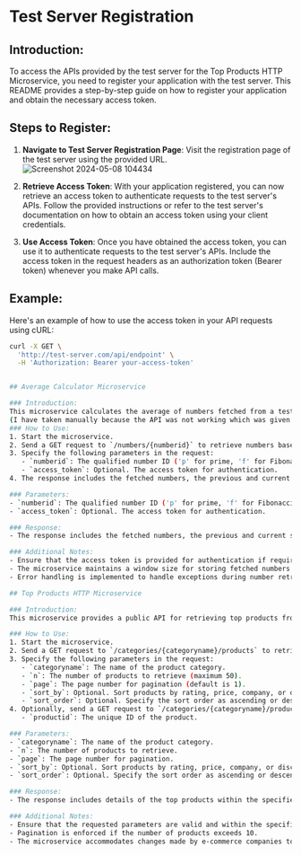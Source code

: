 # Test Server Registration

## Introduction:
To access the APIs provided by the test server for the Top Products HTTP Microservice, you need to register your application with the test server. This README provides a step-by-step guide on how to register your application and obtain the necessary access token.

## Steps to Register:
1. **Navigate to Test Server Registration Page**: Visit the registration page of the test server using the provided URL.
![Screenshot 2024-05-08 104434](https://github.com/Sakhtiman/2105470/assets/134630688/2595d300-e70a-49ff-8996-86e15fb5d78e)


2. **Retrieve Access Token**: With your application registered, you can now retrieve an access token to authenticate requests to the test server's APIs. Follow the provided instructions or refer to the test server's documentation on how to obtain an access token using your client credentials.

3. **Use Access Token**: Once you have obtained the access token, you can use it to authenticate requests to the test server's APIs. Include the access token in the request headers as an authorization token (Bearer token) whenever you make API calls.

## Example:
Here's an example of how to use the access token in your API requests using cURL:

```bash
curl -X GET \
  'http://test-server.com/api/endpoint' \
  -H 'Authorization: Bearer your-access-token'


## Average Calculator Microservice

### Introduction:
This microservice calculates the average of numbers fetched from a test server based on certain criteria such as prime, Fibonacci, even, or random numbers. It exposes a REST API endpoint for retrieving these numbers along with their average.
(I have taken manually because the API was not working which was given by you 
### How to Use:
1. Start the microservice.
2. Send a GET request to `/numbers/{numberid}` to retrieve numbers based on the specified criteria.
3. Specify the following parameters in the request:
   - `numberid`: The qualified number ID ('p' for prime, 'f' for Fibonacci, 'e' for even, 'r' for random numbers).
   - `access_token`: Optional. The access token for authentication.
4. The response includes the fetched numbers, the previous and current state of the window, and the average of the current window numbers.

### Parameters:
- `numberid`: The qualified number ID ('p' for prime, 'f' for Fibonacci, 'e' for even, 'r' for random numbers).
- `access_token`: Optional. The access token for authentication.

### Response:
- The response includes the fetched numbers, the previous and current state of the window, and the average of the current window numbers.

### Additional Notes:
- Ensure that the access token is provided for authentication if required.
- The microservice maintains a window size for storing fetched numbers and calculates the average accordingly.
- Error handling is implemented to handle exceptions during number retrieval.

## Top Products HTTP Microservice

### Introduction:
This microservice provides a public API for retrieving top products from multiple e-commerce companies within specified categories and price ranges. Users can compare products across different companies without needing to register individually with each company.

### How to Use:
1. Start the microservice.
2. Send a GET request to `/categories/{categoryname}/products` to retrieve top products within a category.
3. Specify the following parameters in the request:
   - `categoryname`: The name of the product category.
   - `n`: The number of products to retrieve (maximum 50).
   - `page`: The page number for pagination (default is 1).
   - `sort_by`: Optional. Sort products by rating, price, company, or discount.
   - `sort_order`: Optional. Specify the sort order as ascending or descending.
4. Optionally, send a GET request to `/categories/{categoryname}/products/{productid}` to get details of a specific product.
   - `productid`: The unique ID of the product.

### Parameters:
- `categoryname`: The name of the product category.
- `n`: The number of products to retrieve.
- `page`: The page number for pagination.
- `sort_by`: Optional. Sort products by rating, price, company, or discount.
- `sort_order`: Optional. Specify the sort order as ascending or descending.

### Response:
- The response includes details of the top products within the specified category, including their names, prices, ratings, discounts, and availability.

### Additional Notes:
- Ensure that the requested parameters are valid and within the specified limits.
- Pagination is enforced if the number of products exceeds 10.
- The microservice accommodates changes made by e-commerce companies to the product data.

